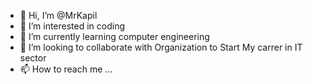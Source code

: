 - 👋 Hi, I’m @MrKapil
- 👀 I’m interested in coding
- 🌱 I’m currently learning computer engineering
- 💞️ I’m looking to collaborate with Organization to Start My carrer in IT sector
- 📫 How to reach me ...

<!---
MrKapil/MrKapil is a ✨ special ✨ repository because its `README.md` (this file) appears on your GitHub profile.
You can click the Preview link to take a look at your changes.
--->
